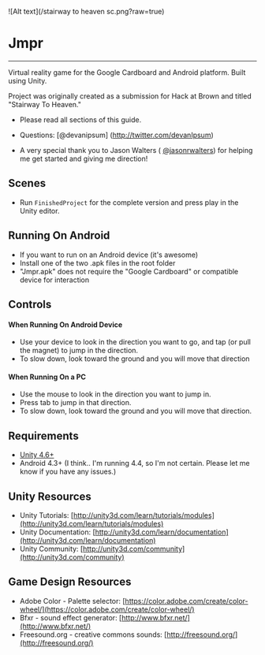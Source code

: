 ![Alt text](/stairway to heaven sc.png?raw=true)

# Jmpr
--------
Virtual reality game for the Google Cardboard and Android platform. Built using Unity.

Project was originally created as a submission for Hack at Brown and titled "Stairway To Heaven."


* Please read all sections of this guide.  
* Questions: [@devanipsum] (http://twitter.com/devanIpsum)

* A very special thank you to Jason Walters ( [@jasonrwalters](http://twitter.com/jasonrwalters))  for helping me get started and giving me direction!


Scenes
--------
* Run `FinishedProject` for the complete version and press play in the Unity editor.

Running On Android
--------
* If you want to run on an Android device (it's awesome)
* Install one of the two .apk files in the root folder
* "Jmpr.apk" does not require the "Google Cardboard" or compatible device for interaction


Controls
--------
#### When Running On Android Device
* Use your device to look in the direction you want to go, and tap (or pull the magnet) to jump in the direction.
* To slow down, look toward the ground and you will move that direction

#### When Running On a PC
* Use the mouse to look in the direction you want to jump in.
* Press tab to jump in that direction.
* To slow down, look toward the ground and you will move that direction.


Requirements
--------
* [Unity 4.6+](http://unity3d.com/unity/download)
* Android 4.3+ (I think.. I'm running 4.4, so I'm not certain. Please let me know if you have any issues.)

Unity Resources
--------
* Unity Tutorials: [http://unity3d.com/learn/tutorials/modules](http://unity3d.com/learn/tutorials/modules)
* Unity Documentation: [http://unity3d.com/learn/documentation](http://unity3d.com/learn/documentation)
* Unity Community: [http://unity3d.com/community](http://unity3d.com/community)
 

Game Design Resources
--------
* Adobe Color - Palette selector: [https://color.adobe.com/create/color-wheel/](https://color.adobe.com/create/color-wheel/)
* Bfxr - sound effect generator: [http://www.bfxr.net/](http://www.bfxr.net/)
* Freesound.org - creative commons sounds: [http://freesound.org/](http://freesound.org/)

